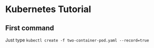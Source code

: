 # Kubernetes Tutorial

## First command

Just type `kubectl create -f two-container-pod.yaml --record=true`
